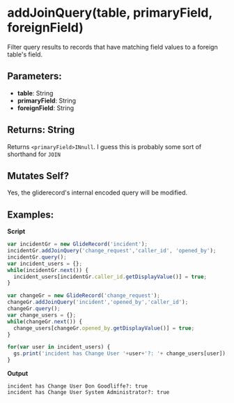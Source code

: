 # addJoinQuery(table, primaryField, foreignField)
Filter query results to records that have matching field values to a foreign table's field.

## Parameters:
- **table**: String
- **primaryField**: String
- **foreignField**: String

## Returns: String
Returns `<primaryField>INnull`. I guess this is probably some sort of shorthand for `JOIN`

## Mutates Self?
Yes, the gliderecord's internal encoded query will be modified.

## Examples:

**Script**
```js
var incidentGr = new GlideRecord('incident'); 
incidentGr.addJoinQuery('change_request','caller_id', 'opened_by');
incidentGr.query();
var incident_users = {};
while(incidentGr.next()) {
  incident_users[incidentGr.caller_id.getDisplayValue()] = true;
}

var changeGr = new GlideRecord('change_request'); 
changeGr.addJoinQuery('incident','opened_by','caller_id');
changeGr.query();
var change_users = {};
while(changeGr.next()) {
  change_users[changeGr.opened_by.getDisplayValue()] = true;
}

for(var user in incident_users) {
  gs.print('incident has Change User '+user+'?: '+ change_users[user]);
}
```
**Output**
```
incident has Change User Don Goodliffe?: true
incident has Change User System Administrator?: true
```
